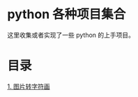 # python 各种项目集合

这里收集或者实现了一些 python 的上手项目。

# 目录

[1. 图片转字符画][1]</br>



[1]: ./change_img_to_str.py